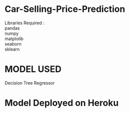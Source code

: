 # Car-Selling-Price-Prediction
Libraries Required :\
pandas\
numpy\
matplolib\
seaborn\
sklearn

# MODEL USED
Decision Tree Regressor

# Model Deployed on Heroku
